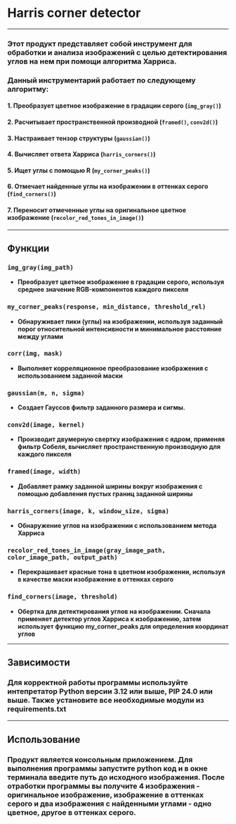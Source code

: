 # Harris corner detector
___

### Этот продукт представляет собой инструмент для обработки и анализа изображений с целью детектирования углов на нем при помощи алгоритма Харриса.
### Данный инструментарий работает по следующему алгоритму:
#### 1. Преобразует цветное изображение в градации серого (`img_gray()`)
#### 2. Расчитывает пространственной производной (`framed()`, `conv2d()`)
#### 3. Настраивает тензор структуры (`gaussian()`)
#### 4. Вычисляет ответа Харриса (`harris_corners()`)
#### 5. Ищет углы с помощью R (`my_corner_peaks()`)
#### 6. Отмечает найденные углы на изображении в оттенках серого (`find_corners()`)
#### 7. Переносит отмеченные углы на оригинальное цветное изображение (`recolor_red_tones_in_image()`)
___
## Функции

### `img_gray(img_path)`
+ **Преобразует цветное изображение в градации серого, используя среднее значение RGB-компонентов каждого пикселя**

### `my_corner_peaks(response, min_distance, threshold_rel)`
+ **Обнаруживает пики (углы) на изображении, используя заданный порог относительной интенсивности и минимальное расстояние между углами**

### `corr(img, mask)`
+ **Выполняет корреляционное преобразование изображения с использованием заданной маски**

### `gaussian(m, n, sigma)`
+ **Создает Гауссов фильтр заданного размера и сигмы.**

### `conv2d(image, kernel)`
+ **Производит двумерную свертку изображения с ядром, применяя фильтр Собеля, вычисляет пространственную производную для каждого пикселя**

### `framed(image, width)`
+ **Добавляет рамку заданной ширины вокруг изображения с помощью добавления пустых границ заданной ширины**

### `harris_corners(image, k, window_size, sigma)`
+ **Обнаружение углов на изображении с использованием метода Харриса**

### `recolor_red_tones_in_image(gray_image_path, color_image_path, output_path)`
+ **Перекрашивает красные тона в цветном изображении, используя в качестве маски изображение в оттенках серого**

### `find_corners(image, threshold)`
+ **Обертка для детектирования углов на изображении. Сначала применяет детектор углов Харриса к изображению, затем использует функцию my_corner_peaks для определения координат углов**

___

## Зависимости
### Для корректной работы программы используйте интепретатор Python версии 3.12 или выше, PIP 24.0 или выше. Также установите все необходимые модули из requirements.txt

___

## Использование
### Продукт является консольным приложением. Для выполнения программы запустите python код и в окне терминала введите путь до исходного изображения. После отработки программы вы получите 4 изображения - оригинальное изображение, изображение в оттенках серого и два изображения с найденными углами - одно цветное, другое в оттенках серого. 